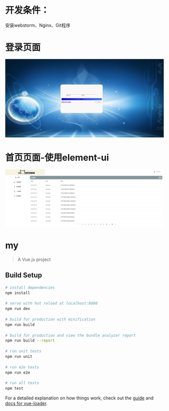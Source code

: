 # 开发条件：
  安装webstorm、Nginx、Git程序
# 登录页面
![Image text](https://github.com/fracong/myVue/blob/master/src/assets/introduce/login.png)
# 首页页面-使用element-ui
![Image text](https://github.com/fracong/myVue/blob/master/src/assets/introduce/index.png)


# my

> A Vue.js project

## Build Setup

``` bash
# install dependencies
npm install

# serve with hot reload at localhost:8080
npm run dev

# build for production with minification
npm run build

# build for production and view the bundle analyzer report
npm run build --report

# run unit tests
npm run unit

# run e2e tests
npm run e2e

# run all tests
npm test
```

For a detailed explanation on how things work, check out the [guide](http://vuejs-templates.github.io/webpack/) and [docs for vue-loader](http://vuejs.github.io/vue-loader).
